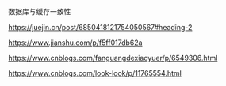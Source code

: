 

数据库与缓存一致性

https://juejin.cn/post/6850418121754050567#heading-2



https://www.jianshu.com/p/f5ff017db62a





https://www.cnblogs.com/fanguangdexiaoyuer/p/6549306.html



https://www.cnblogs.com/look-look/p/11765554.html